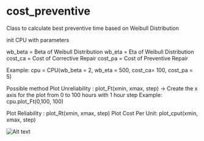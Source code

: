 # cost_preventive
Class to calculate best preventive time based on Weibull Distribution

 init CPU with parameters
 
 wb_beta = Beta of Weibull Distribution
 wb_eta = Eta of Weibull Distribution
 cost_ca = Cost of Corrective Repair
 cost_pa = Cost of Preventive Repair
 
 Example: cpu = CPU(wb_beta = 2, wb_eta = 500, cost_ca= 100, cost_pa = 5)
 
 Possible method
 Plot Unreliability : plot_Ft(xmin, xmax, step) -> Create the x axis for the plot from 0 to 100 hours with 1 hour step
 Example: cpu.plot_Ft(0,100, 100)
 
 Plot Reliability : plot_Rt(xmin, xmax, step)
 Plot Cost Per Unit: plot_cput(xmin, xmax, step)
 
![Alt text](/cost_preventive/cost_per_unit.png?raw=true "Example Cost Per Unit Time")
